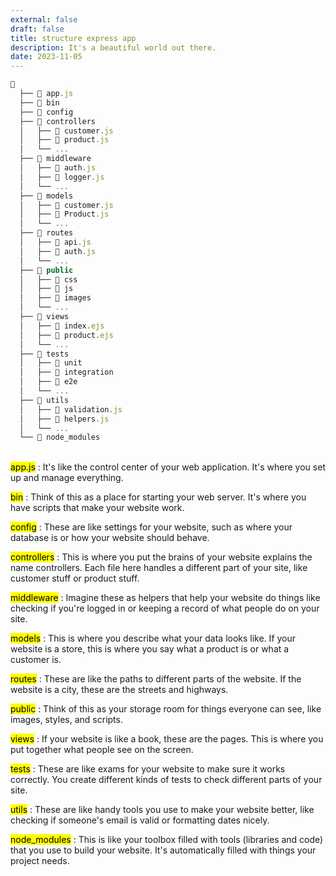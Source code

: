 ```yaml
---
external: false
draft: false
title: structure express app
description: It's a beautiful world out there.
date: 2023-11-05
---
```

```js
📁
  ├── 📄 app.js
  ├── 📁 bin
  ├── 📁 config
  ├── 📁 controllers
  │   ├── 📄 customer.js
  │   ├── 📄 product.js
  │   └── ...
  ├── 📁 middleware
  │   ├── 📄 auth.js
  │   ├── 📄 logger.js
  │   └── ...
  ├── 📁 models
  │   ├── 📄 customer.js
  │   ├── 📄 Product.js
  │   └── ...
  ├── 📁 routes
  │   ├── 📄 api.js
  │   ├── 📄 auth.js
  │   └── ...
  ├── 📁 public
  │   ├── 📁 css
  │   ├── 📁 js
  │   ├── 📁 images
  │   └── ...
  ├── 📁 views
  │   ├── 📄 index.ejs
  │   ├── 📄 product.ejs
  │   └── ...
  ├── 📁 tests
  │   ├── 📁 unit
  │   ├── 📁 integration
  │   ├── 📁 e2e
  │   └── ...
  ├── 📁 utils
  │   ├── 📄 validation.js
  │   ├── 📄 helpers.js
  │   └── ...
  └── 📁 node_modules
```
<br>
<mark>app.js</mark> : It's like the control center of your web application. It's where you set up and manage everything.

<mark>bin</mark> : Think of this as a place for starting your web server. It's where you have scripts that make your website work.

<mark>config</mark> : These are like settings for your website, such as where your database is or how your website should behave.

<mark>controllers</mark> : This is where you put the brains of your website explains the name controllers. Each file here handles a different part of your site, like customer stuff or product stuff.

<mark>middleware</mark> : Imagine these as helpers that help your website do things like checking if you're logged in or keeping a record of what people do on your site.

<mark>models</mark> : This is where you describe what your data looks like. If your website is a store, this is where you say what a product is or what a customer is.

<mark>routes</mark> : These are like the paths to different parts of the website. If the website is a city, these are the streets and highways.

<mark>public</mark> : Think of this as your storage room for things everyone can see, like images, styles, and scripts.

<mark>views</mark> : If your website is like a book, these are the pages. This is where you put together what people see on the screen.

<mark>tests</mark> : These are like exams for your website to make sure it works correctly. You create different kinds of tests to check different parts of your site.

<mark>utils</mark> : These are like handy tools you use to make your website better, like checking if someone's email is valid or formatting dates nicely.

<mark>node_modules</mark> : This is like your toolbox filled with tools (libraries and code) that you use to build your website. It's automatically filled with things your project needs.